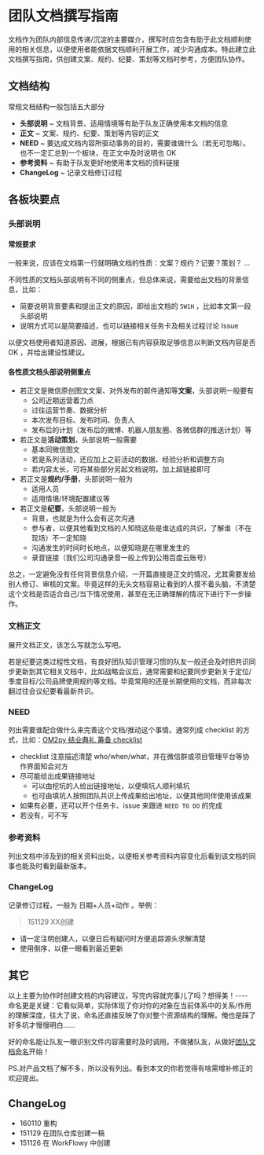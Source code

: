 # 团队文档撰写指南



文档作为团队内部信息传递/沉淀的主要媒介，撰写时应包含有助于此文档顺利使用的相关信息，以便使用者能依据文档顺利开展工作，减少沟通成本。特此建立此文档撰写指南，供创建文案、规约、纪要、策划等文档时参考，方便团队协作。



## 文档结构

常规文档结构一般包括五大部分

- **头部说明** ~ 文档背景、适用情境等有助于队友正确使用本文档的信息
- **正文** ~ 文案、规约、纪要、策划等内容的正文
- **NEED** ~ 要达成文档内容所驱动事务的目的，需要谁做什么（若无可忽略）。也不一定汇总到一个板块，在正文中及时说明也 OK
- **参考资料** ~ 有助于队友更好地使用本文档的资料链接
- **ChangeLog** ~ 记录文档修订过程

## 各板块要点

### 头部说明

#### 常规要求

一般来说，应该在文档第一行就明确文档的性质：文案？规约？记要？策划？ ...

不同性质的文档头部说明有不同的侧重点，但总体来说，需要给出文档的背景信息，比如：

  + 简要说明背景要素和提出正文的原因，即给出文档的 `5W1H` ，比如本文第一段头部说明
  + 说明方式可以是简要描述，也可以链接相关任务卡及相关过程讨论 Issue 
  
以便文档使用者知道原因、进展，根据已有内容获取足够信息以判断文档内容是否 OK ，并给出建设性建议。
  
#### 各性质文档头部说明侧重点

+ 若正文是微信原创图文文案、对外发布的邮件通知等**文案**，头部说明一般要有
  + 公司近期运营着力点
  + 过往运营节奏、数据分析
  + 本次发布目标、发布时间、负责人
  + 发布后的计划（发布后的微博、机器人朋友圈、各微信群的推送计划）等
+ 若正文是**活动策划**，头部说明一般需要
  + 基本同微信图文
  + 若是系列活动，还应加上之前活动的数据、经验分析和调整方向
  + 若内容太长，可将某些部分另起文档说明，加上超链接即可
+ 若正文是**规约/手册**，头部说明一般为
  + 适用人员
  + 适用情境/环境配置建议等
+ 若正文是**纪要**，头部说明一般为
  + 背景，也就是为什么会有这次沟通
  + 参与者，以便其他看到文档的人知晓这些是谁达成的共识，了解谁（不在现场）不一定知晓
  + 沟通发生的时间时长地点，以便知晓是在哪里发生的
  + 录音链接（我们公司沟通录音一般上传到公用百度云账号）


总之，一定避免没有任何背景信息介绍，一开篇直接是正文的情况，尤其需要发给别人修订、审核的文案。毕竟这样的无头文档容易让看到的人摸不着头脑，不清楚这个文档是否适合自己/当下情况使用，甚至在无正确理解的情况下进行下一步操作。



### 文档正文

展开文档正文，该怎么写就怎么写吧。

若是纪要这类过程性文档，有良好团队知识管理习惯的队友一般还会及时把共识同步更新到其它相关文档中，比如战略会议后，通常需要和纪要同步更新关于定位/季度目标/公司品牌使用规约等文档。毕竟常用的还是长期使用的文档，而非每次翻过往会议纪要看最新共识。


### NEED

列出需要谁配合做什么来完善这个文档/推动这个事情。通常列成 checklist 的方式，比如：[OM2py 结业典礼 筹备 checklist](https://github.com/ishanshan/OMOOC2py/issues/2)

- checklist 注意描述清楚 who/when/what，并在微信群或项目管理平台等协作界面知会对方
- 尽可能给出成果链接地址
	- 可以由挖坑的人给出链接地址，以便填坑人顺利填坑
	- 也可由填坑人按照团队共识上传成果给出地址，以便其他同伴使用该成果
- 如果有必要，还可以开个任务卡、issue 来跟进 `NEED TO DO` 的完成
- 若没有，可不写

### 参考资料

列出文档中涉及到的相关资料出处，以便相关参考资料内容变化后看到该文档的同事也能及时看到最新版本。

### ChangeLog

记录修订过程，一般为 日期+人员+动作 。举例：

> 151129 XX创建

- 请一定注明创建人，以便日后有疑问时方便追踪源头求解清楚
- 使用倒序，以便一眼看到最近更新




## 其它


以上主要为协作时创建文档的内容建议，写完内容就完事儿了吗？想得美！---- 命名更是关键：它看似简单，实际体现了你对你的对象在当前体系中的关系/作用的理解深度，往大了说，命名还直接反映了你对整个资源结构的理解。俺也是踩了好多坑才慢慢明白……

好的命名能让队友一眼识别文件内容需要时及时调用。不做猪队友，从做好[团队文档命名](http://ishanshan.top/community/HbDocName.html)开始！




PS.对产品文档了解不多，所以没有列出。看到本文的你若觉得有啥需增补修正的欢迎提出。






## ChangeLog

- 160110 重构
- 151129 在团队仓库创建一稿
- 151126 在 WorkFlowy 中创建





